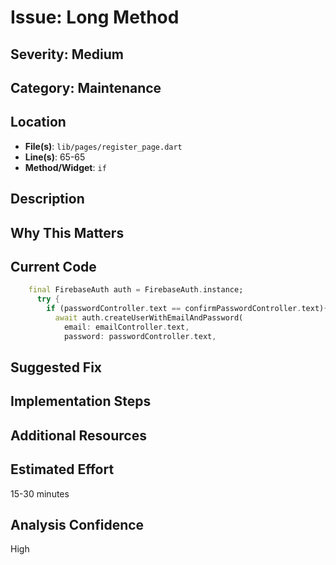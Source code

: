 # Issue: Long Method

## Severity: Medium

## Category: Maintenance

## Location
- **File(s)**: `lib/pages/register_page.dart`
- **Line(s)**: 65-65
- **Method/Widget**: `if`

## Description


## Why This Matters


## Current Code
```dart
    final FirebaseAuth auth = FirebaseAuth.instance;
      try {
        if (passwordController.text == confirmPasswordController.text){
          await auth.createUserWithEmailAndPassword(
            email: emailController.text,
            password: passwordController.text,
```

## Suggested Fix


## Implementation Steps


## Additional Resources


## Estimated Effort
15-30 minutes

## Analysis Confidence
High
